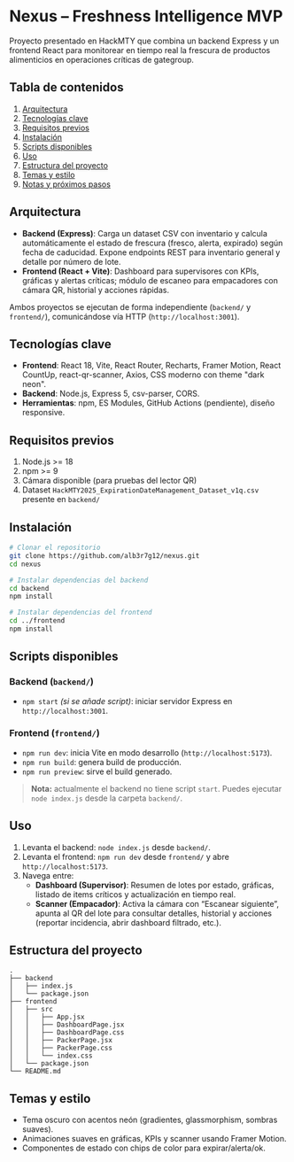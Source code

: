# Nexus – Freshness Intelligence MVP

Proyecto presentado en HackMTY que combina un backend Express y un frontend React para monitorear en tiempo real la frescura de productos alimenticios en operaciones críticas de gategroup.

## Tabla de contenidos
1. [Arquitectura](#arquitectura)
2. [Tecnologías clave](#tecnologías-clave)
3. [Requisitos previos](#requisitos-previos)
4. [Instalación](#instalación)
5. [Scripts disponibles](#scripts-disponibles)
6. [Uso](#uso)
7. [Estructura del proyecto](#estructura-del-proyecto)
8. [Temas y estilo](#temas-y-estilo)
9. [Notas y próximos pasos](#notas-y-próximos-pasos)

## Arquitectura
- **Backend (Express)**: Carga un dataset CSV con inventario y calcula automáticamente el estado de frescura (fresco, alerta, expirado) según fecha de caducidad. Expone endpoints REST para inventario general y detalle por número de lote.
- **Frontend (React + Vite)**: Dashboard para supervisores con KPIs, gráficas y alertas críticas; módulo de escaneo para empacadores con cámara QR, historial y acciones rápidas.

Ambos proyectos se ejecutan de forma independiente (`backend/` y `frontend/`), comunicándose vía HTTP (`http://localhost:3001`).

## Tecnologías clave
- **Frontend**: React 18, Vite, React Router, Recharts, Framer Motion, React CountUp, react-qr-scanner, Axios, CSS moderno con theme "dark neon".
- **Backend**: Node.js, Express 5, csv-parser, CORS.
- **Herramientas**: npm, ES Modules, GitHub Actions (pendiente), diseño responsive.

## Requisitos previos
1. Node.js >= 18
2. npm >= 9
3. Cámara disponible (para pruebas del lector QR)
4. Dataset `HackMTY2025_ExpirationDateManagement_Dataset_v1q.csv` presente en `backend/`

## Instalación
```bash
# Clonar el repositorio
git clone https://github.com/alb3r7g12/nexus.git
cd nexus

# Instalar dependencias del backend
cd backend
npm install

# Instalar dependencias del frontend
cd ../frontend
npm install
```

## Scripts disponibles
### Backend (`backend/`)
- `npm start` *(si se añade script)*: iniciar servidor Express en `http://localhost:3001`.

### Frontend (`frontend/`)
- `npm run dev`: inicia Vite en modo desarrollo (`http://localhost:5173`).
- `npm run build`: genera build de producción.
- `npm run preview`: sirve el build generado.

> **Nota:** actualmente el backend no tiene script `start`. Puedes ejecutar `node index.js` desde la carpeta `backend/`.

## Uso
1. Levanta el backend: `node index.js` desde `backend/`.
2. Levanta el frontend: `npm run dev` desde `frontend/` y abre `http://localhost:5173`.
3. Navega entre:
   - **Dashboard (Supervisor)**: Resumen de lotes por estado, gráficas, listado de items críticos y actualización en tiempo real.
   - **Scanner (Empacador)**: Activa la cámara con “Escanear siguiente”, apunta al QR del lote para consultar detalles, historial y acciones (reportar incidencia, abrir dashboard filtrado, etc.).

## Estructura del proyecto
```
.
├── backend
│   ├── index.js
│   └── package.json
├── frontend
│   ├── src
│   │   ├── App.jsx
│   │   ├── DashboardPage.jsx
│   │   ├── DashboardPage.css
│   │   ├── PackerPage.jsx
│   │   ├── PackerPage.css
│   │   └── index.css
│   └── package.json
└── README.md
```

## Temas y estilo
- Tema oscuro con acentos neón (gradientes, glassmorphism, sombras suaves).
- Animaciones suaves en gráficas, KPIs y scanner usando Framer Motion.
- Componentes de estado con chips de color para expirar/alerta/ok.

